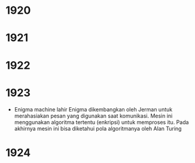 # 1920
# 1921
# 1922
# 1923
- Enigma machine lahir
  Enigma dikembangkan oleh Jerman untuk merahasiakan pesan yang digunakan saat komunikasi. Mesin ini menggunakan algoritma tertentu (enkripsi) untuk memproses itu.
  Pada akhirnya mesin ini bisa diketahui pola algoritmanya oleh Alan Turing
# 1924
